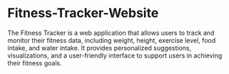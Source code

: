 # Fitness-Tracker-Website
The Fitness Tracker is a web application that allows users to track and monitor their fitness data, including weight, height, exercise level, food intake, and water intake. It provides personalized suggestions, visualizations, and a user-friendly interface to support users in achieving their fitness goals.
